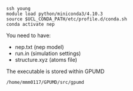 ```
ssh young
module load python/miniconda3/4.10.3
source $UCL_CONDA_PATH/etc/profile.d/conda.sh
conda activate nep
```

You need to have:
- nep.txt (nep model)
- run.in (simulation settings)
- structure.xyz (atoms file)

The executable is stored within GPUMD
```
/home/mmm0117/GPUMD/src/gpumd
```
